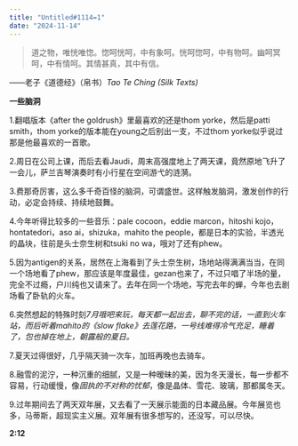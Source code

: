 ```yaml
---
title: "Untitled#1114=1" 
date: "2024-11-14" 
---
```


> 道之物，唯恍唯惚。惚呵恍呵，中有象呵。恍呵惚呵，中有物呵。幽呵冥呵，中有情呵。其情甚真，其中有信。  

——老子《道德经》（帛书）*Tao Te Ching (Silk Texts)* 

**一些脑洞**  

1.翻唱版本《after the goldrush》里最喜欢的还是thom yorke，然后是patti smith，thom yorke的版本能在young之后别出一支，不过thom yorke似乎说过那是他最喜欢的一首歌。  

2.周日在公司上课，而后去看Jaudi，周末高强度地上了两天课，竟然原地飞升了一会儿，萨兰吉琴演奏时有小行星在空间游弋的涟漪。  

3.费那奇厉害，这么多千奇百怪的脑洞，可谓盛世。这样触发脑洞，激发创作的行动，必定会持续、持续地鼓舞。  

4.今年听得比较多的一些音乐：pale cocoon，eddie marcon，hitoshi kojo，hontatedori，aso ai，shizuka，mahito the people，都是日本的实验，半透光的晶块，往前是头士奈生树和tsuki no wa，哦对了还有phew。  

5.因为antigen的关系，居然在上海看到了头士奈生树，场地站得满满当当，在同一个场地看了phew，那应该是年度最佳，gezan也来了，不过只唱了半场的量，完全不过瘾，户川纯也又请来了。去年在同一个场地，写完去年的蝉，今年也去剧场看了卧轨的火车。  

6.突然想起的特殊时刻*7月哦吧来玩，每天都一起出去，聊不完的话，一直到火车站，而后听着mahito的《slow flake》去莲花路，一号线难得冷气充足，睡着了，包也掉在地上，朝露般的夏日。*  

7.夏天过得很好，几乎隔天骑一次车，加班再晚也去骑车。  

8.融雪的泥泞，一种沉重的细腻，又是一种暧昧的美，因为冬天漫长，每一步都不容易，行动缓慢，像*固执的不对称的忧郁*，像是晶体、雪花、玻璃，那都属冬天。  

9.过年期间去了两天双年展，又去看了一天展示能面的日本藏品展。今年展览也多，马蒂斯，超现实主义展。双年展有很多想写的，还没写，可以尽快。  

**2:12**
